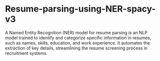 # Resume-parsing-using-NER-spacy-v3
A Named Entity Recognition (NER) model for resume parsing is an NLP model trained to identify and categorize specific information in resumes, such as names, skills, education, and work experience. It automates the extraction of key details, streamlining the resume screening process in recruitment systems.
